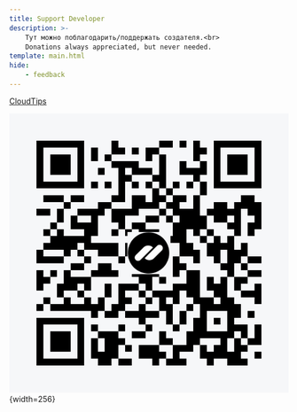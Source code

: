 ```yaml
---
title: Support Developer
description: >-
    Тут можно поблагодарить/поддержать создателя.<br>
    Donations always appreciated, but never needed.
template: main.html
hide:
    - feedback
---
```


[CloudTips](https://pay.cloudtips.ru/p/5587246e)

![t](qrCode.jpg){width=256}
